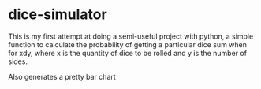 # dice-simulator
This is my first attempt at doing a semi-useful project with python, a simple function to calculate the probability of getting a particular dice sum when for xdy, where x is the quantity of dice to be rolled and y is the number of sides.

Also generates a pretty bar chart